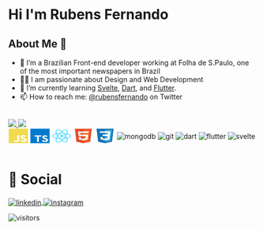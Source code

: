# Hi I'm Rubens Fernando

## About Me 🚀

- 🌱 I’m a Brazilian Front-end developer working at Folha de S.Paulo, one of the most important newspapers in Brazil
- 👨‍💻 I am passionate about Design and Web Development
- 📖 I’m currently learning [Svelte](https://svelte.dev/), [Dart](https://dart.dev/), and [Flutter](https://flutter.dev/).
- 📫 How to reach me: [@rubensfernando](https://twitter.com/rubensfernando) on Twitter

<br />

<a href="https://github.com/rubensfernando">
    <img height="180em" src="https://github-readme-stats.vercel.app/api?username=rubensfernando&show_icons=true&include_all_commits=true&count_private=true" />
    <img height="180em" src="https://github-readme-stats.vercel.app/api/top-langs/?username=rubensfernando&layout=compact" />
  </a>
<br />
<div>
  <span>
    <img align="center" alt="javascript" height="30" width="40" src="https://raw.githubusercontent.com/devicons/devicon/master/icons/javascript/javascript-plain.svg" />
    <img align="center" alt="typescript" height="30" width="40" src="https://raw.githubusercontent.com/devicons/devicon/master/icons/typescript/typescript-plain.svg" />
    <img align="center" alt="react" height="30" width="40" src="https://raw.githubusercontent.com/devicons/devicon/master/icons/react/react-original.svg" />
    <img align="center" alt="html" height="30" width="40" src="https://raw.githubusercontent.com/devicons/devicon/master/icons/html5/html5-original.svg" />
    <img align="center" alt="css" height="30" width="40" src="https://raw.githubusercontent.com/devicons/devicon/master/icons/css3/css3-original.svg" />
    <img align="center" alt="mongodb" height="30" width="40" src="https://cdn.jsdelivr.net/gh/devicons/devicon/icons/mongodb/mongodb-original-wordmark.svg" />
    <img align="center" alt="git" height="30" width="40" src="https://cdn.jsdelivr.net/gh/devicons/devicon/icons/git/git-original.svg" />
    <img align="center" alt="dart" height="30" width="40" src="https://cdn.jsdelivr.net/gh/devicons/devicon/icons/dart/dart-original-wordmark.svg" />
    <img align="center" alt="flutter" height="30" width="40" src="https://cdn.jsdelivr.net/gh/devicons/devicon/icons/flutter/flutter-original.svg" />
    <img align="center" alt="svelte" height="30" width="40" src="https://cdn.jsdelivr.net/gh/devicons/devicon/icons/svelte/svelte-original.svg" />
  </span>
</div>


<br />

# 📲 Social

<a href="https://www.linkedin.com/in/rubensfernando/" target="_blank">
  <img align="center" src="https://img.shields.io/badge/-LinkedIn-%230077B5?style=for-the-badge&logo=linkedin&logoColor=white" alt="linkedin" />
</a>
<a href="https://www.instagram.com/rubensfernando/" target="_blank">
  <img align="center" alt="instagram" src="https://img.shields.io/badge/Instagram-E4405F?style=for-the-badge&logo=instagram&logoColor=white" />
</a>

<br />

![visitors](https://visitor-badge.laobi.icu/badge?page_id=rubensfernando.rubensfernando)
